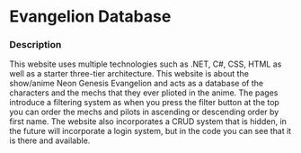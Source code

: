 # Evangelion Database
### Description
This website uses multiple technologies such as .NET, C#, CSS, HTML as well as a starter three-tier architecture.
This website is about the show/anime Neon Genesis Evangelion and acts as a database of the characters and the mechs that they ever plioted in the anime.
The pages introduce a filtering system as when you press the filter button at the top you can order the mechs and pilots in ascending or descending order by first name.
The website also incorporates a CRUD system that is hidden, in the future will incorporate a login system, but in the code you can see that it is there and available.
